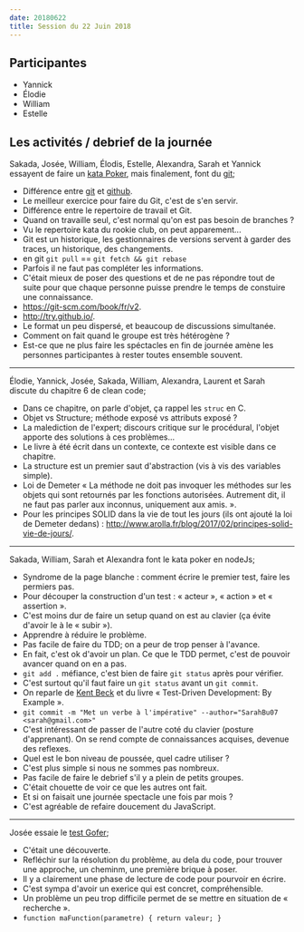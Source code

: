 ```yaml
---
date: 20180622
title: Session du 22 Juin 2018
---
```


## Participantes

- Yannick
- Élodie
- William
- Estelle


## Les activités / debrief de la journée

Sakada, Josée, William, Élodis, Estelle, Alexandra, Sarah et Yannick essayent de faire un [kata Poker](http://codingdojo.org/kata/PokerHands/), mais finalement, font du [git](https://git-scm.com/);

- Différence entre [git](https://git-scm.com/) et [github](https://github.com/).
- Le meilleur exercice pour faire du Git, c'est de s'en servir.
- Différence entre le repertoire de travail et Git.
- Quand on travaille seul, c'est normal qu'on est pas besoin de branches ?
- Vu le repertoire kata du rookie club, on peut apparement...
- Git est un historique, les gestionnaires de versions servent à garder des traces, un historique, des changements.
- en git `git pull` == `git fetch && git rebase`
- Parfois il ne faut pas compléter les informations.
- C'était mieux de poser des questions et de ne pas répondre tout de suite pour que chaque personne puisse prendre le temps de constuire une connaissance.
- https://git-scm.com/book/fr/v2.
- http://try.github.io/.
- Le format un peu dispersé, et beaucoup de discussions simultanée.
- Comment on fait quand le groupe est très hétérogène ?
- Est-ce que ne plus faire les spéctacles en fin de journée amène les personnes participantes à rester toutes ensemble souvent.


---

Élodie, Yannick, Josée, Sakada, William, Alexandra, Laurent et Sarah discute du chapitre 6 de clean code;

- Dans ce chapitre, on parle d'objet, ça rappel les `struc` en C.
- Objet vs Structure; méthode exposé vs attributs exposé ?
- La malediction de l'expert; discours critique sur le procédural, l'objet apporte des solutions à ces problèmes...
- Le livre à été écrit dans un contexte, ce contexte est visible dans ce chapitre.
- La structure est un premier saut d'abstraction (vis à vis des variables simple).
- Loi de Demeter « La méthode ne doit pas invoquer les méthodes sur les objets qui sont retournés par les fonctions autorisées. Autrement dit, il ne faut pas parler aux inconnus, uniquement aux amis. ».
- Pour les principes SOLID dans la vie de tout les jours (ils ont ajouté la loi de Demeter dedans) : http://www.arolla.fr/blog/2017/02/principes-solid-vie-de-jours/.


---

Sakada, William, Sarah et Alexandra font le kata poker en nodeJs;

- Syndrome de la page blanche : comment écrire le premier test, faire les permiers pas.
- Pour découper la construction d'un test : « acteur », « action » et « assertion ».
- C'est moins dur de faire un setup quand on est au clavier (ça évite d'avoir le à le « subir »).
- Apprendre à réduire le problème.
- Pas facile de faire du TDD; on a peur de trop penser à l'avance.
- En fait, c'est ok d'avoir un plan. Ce que le TDD permet, c'est de pouvoir avancer quand on en a pas.
- `git add .` méfiance, c'est bien de faire `git status` après pour vérifier.
- C'est surtout qu'il faut faire un `git status` avant un `git commit`.
- On reparle de [Kent Beck](https://en.wikipedia.org/wiki/Kent_Beck) et du livre « Test-Driven Development: By Example ».
- `git commit -m "Met un verbe à l'impérative" --author="SarahBu07 <sarah@gmail.com>"`
- C'est intéressant de passer de l'autre coté du clavier (posture d'apprenant). On se rend compte de connaissances acquises, devenue des reflexes.
- Quel est le bon niveau de poussée, quel cadre utiliser ?
- C'est plus simple si nous ne sommes pas nombreux.
- Pas facile de faire le debrief s'il y a plein de petits groupes.
- C'était chouette de voir ce que les autres ont fait.
- Et si on faisait une journée spectacle une fois par mois ?
- C'est agréable de refaire doucement du JavaScript.

---

Josée essaie le [test Gofer](https://github.com/Rookie-Club/TestGofer);

- C'était une découverte.
- Refléchir sur la résolution du problème, au dela du code, pour trouver une approche, un cheminm, une première brique à poser.
- Il y a clairement une phase de lecture de code pour pourvoir en écrire.
- C'est sympa d'avoir un exerice qui est concret, compréhensible.
- Un problème un peu trop difficile permet de se mettre en situation de « recherche ».
- `function maFunction(parametre) { return valeur; }`



